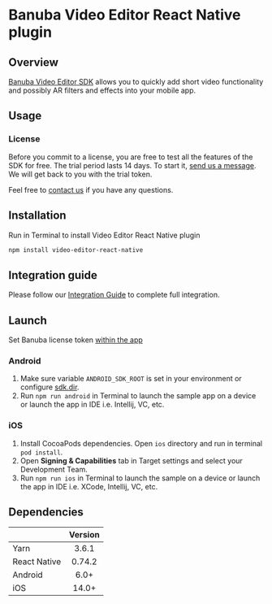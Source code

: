 # Banuba Video Editor React Native plugin

## Overview
[Banuba Video Editor SDK](https://www.banuba.com/video-editor-sdk) allows you to quickly add short video functionality and possibly AR filters and effects into your mobile app.

## Usage
### License
Before you commit to a license, you are free to test all the features of the SDK for free.
The trial period lasts 14 days. To start it, [send us a message](https://www.banuba.com/video-editor-sdk#form).
We will get back to you with the trial token.

Feel free to [contact us](https://www.banuba.com/support) if you have any questions.

## Installation
Run in Terminal to install Video Editor React Native plugin
```sh
npm install video-editor-react-native
```

## Integration guide
Please follow our [Integration Guide](mddocs/integration_guide.md) to complete full integration.

## Launch
Set Banuba license token [within the app](example/src/App.tsx#L8)

### Android
1. Make sure variable ```ANDROID_SDK_ROOT``` is set in your environment or configure [sdk.dir](android/local.properties#1).
2. Run ```npm run android``` in Terminal to launch the sample app on a device or launch the app in IDE i.e. Intellij, VC, etc.

### iOS
1. Install CocoaPods dependencies. Open ```ios``` directory and run in terminal ```pod install```.
2. Open **Signing & Capabilities** tab in Target settings and select your Development Team.
3. Run ```npm run ios``` in Terminal to launch the sample on a device or launch the app in IDE i.e. XCode, Intellij, VC, etc.

## Dependencies
|              | Version |
|--------------|:-------:|
| Yarn         |  3.6.1  |
| React Native | 0.74.2  |
| Android      |  6.0+   |
| iOS          |  14.0+  |
